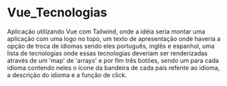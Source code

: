 # Vue_Tecnologias

Aplicação utilizando Vue com Tailwind, onde a idéia seria montar uma aplicação com uma logo no topo, um texto de apresentação onde haveria a opção de troca de idiomas sendo eles português, inglês e espanhol, uma lista de tecnologias onde essas tecnologias deveriam ser renderizadas através de um 'map' de 'arrays' e por fim três botões, sendo um para cada idioma contendo neles o ícone da bandeira de cada país refente ao idioma, a descrição do idioma e a função de click.

